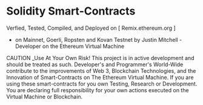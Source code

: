 # Solidity Smart-Contracts
Verfied, Tested, Compiled, and Deployed on [ Remix.ethereum.org ] 
- on Mainnet, Goerli, Ropsten and Kovan Testnet by Justin Mitchell -Developer on the Ethereum Virtual Machine

CAUTION _Use At Your Own Risk! This project is in active development and should be treated as such. Developer's and Programmer's World-Wide contribute to the improvements of Web 3, Blockchain Technologies, and the Innovation of Smart-Contracts on The Ethereum Virtual Machine. If you are using these smart-contracts for you own Testing, Research or Development. You are declaring full responsibility for your own actions executed on the Virtual Machine or Blockchain.
